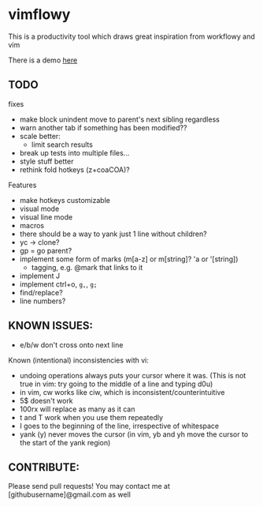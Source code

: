 # vimflowy

This is a productivity tool which draws great inspiration from workflowy and vim

There is a demo [here](https://vimflowy.bitballoon.com)

## TODO ##

fixes
- make block unindent move to parent's next sibling regardless
- warn another tab if something has been modified??
- scale better:
  - limit search results
- break up tests into multiple files...
- style stuff better
- rethink fold hotkeys (z+coaCOA)?

Features
- make hotkeys customizable
- visual mode
- visual line mode
- macros
- there should be a way to yank just 1 line without children?
- yc -> clone?
- gp = go parent?
- implement some form of marks (m[a-z] or m[string]?  'a or '[string])
  - tagging, e.g. @mark that links to it
- implement J
- implement ctrl+o, `g,`, `g;`
- find/replace?
- line numbers?

## KNOWN ISSUES: ##

- e/b/w don't cross onto next line

Known (intentional) inconsistencies with vi:
- undoing operations always puts your cursor where it was.  (This is not true in vim: try going to the middle of a line and typing d0u)
- in vim, cw works like ciw, which is inconsistent/counterintuitive
- 5$ doesn't work
- 100rx will replace as many as it can
- t and T work when you use them repeatedly
- I goes to the beginning of the line, irrespective of whitespace
- yank (y) never moves the cursor (in vim, yb and yh move the cursor to the start of the yank region)

## CONTRIBUTE: ##

Please send pull requests!
You may contact me at [githubusername]@gmail.com as well
